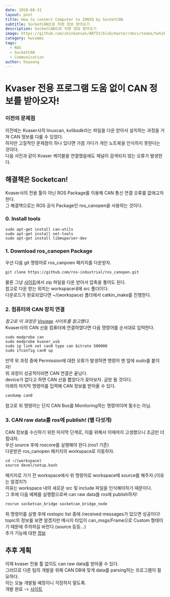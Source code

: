 ```yaml
---
date: 2020-08-31
layout: post
title: How to connect Computer to IONIQ by SocketCAN
subtitle: SocketCAN으로 차량 정보 받아오기
description: SocketCAN으로 차량 정보 받아오기
image: https://github.com/shinkansan/ARTIV/blob/master/docs/teams/hw%26comms/media/CAN_construct.jpg
category: hwcomms
tags:
  - ROS
  - SocketCAN
  - Communication
author: hoyeong
---
```


# Kvaser 전용 프로그램 도움 없이 CAN 정보를 받아오자!

### 이전의 문제점
이전에는 Kvaser사의 linuxcan, kvlibsdk라는 파일을 다운 받아서 설치하는 과정을 거쳐 CAN 정보를 다룰 수 있었다.    
하지만 고질적인 문제점이 하나 있다면 가끔 가다가 개인 노트북을 인식하지 못한다는 것이다.    
다음 사진과 같이 Kvaser 케이블을 연결했음에도 채널이 검색되지 않는 오류가 발생한다.    

## 해결책은 Socketcan!
Kvaser사의 전용 툴이 아닌 ROS Package를 이용해 CAN 통신 연결 오류를 없애고자 한다.    
그 해결책으로는 ROS 공식 Package인 ros_canopen을 사용하는 것이다.     

### 0. Install tools
```
sudo apt-get install can-utils
sudo apt-get install net-tools
sudo apt-get install libmuparser-dev
```

### 1. Download ros_canopen Package
우선 다음 git 명령어로 ros_canpoen 패키지를 다운받자.    


```
git clone https://github.com/ros-industrial/ros_canopen.git
```    


물론 그냥 [사이트](https://github.com/ros-industrial/ros_canopen)에서 zip 파일을 다운 받아서 압축을 풀어도 된다.     
참고로 다운 받는 위치는 workspace내에 src 폴더이다.    
다운로드가 완료되었다면 ~/(workspace) 폴더에서 catkin_make를 진행한다.    

### 2. 컴퓨터와 CAN 장치 연결
*참고로 이 과정은 [Voyage](https://news.voyage.auto/an-introduction-to-the-can-bus-how-to-programmatically-control-a-car-f1b18be4f377) 사이트를 참고했다.*    
Kvaser사의 CAN 선을 컴퓨터에 연결하였다면 다음 명령어를 순서대로 입력한다.    


```
sudo modprobe can    
sudo modprobe kvaser_usb    
sudo ip link set can0 type can bitrate 500000    
sudo ifconfig can0 up
```    


만약 위 과정 중에 Permission에 대한 오류가 발생하면 명령어 맨 앞에 sudo를 붙이자!    
위 과정이 성공적이라면 CAN 연결은 끝났다.    
device가 없다고 하면 CAN 선을 뽑았다가 꽂아보자. 금방 될 것이다.    
아래의 마지막 명령어를 입력해 CAN 정보를 받아올 수 있다.    


```
candump can0
```    


참고로 위 명령어는 단지 CAN Bus를 Monitoring하는 명령어이며 필수는 아님.    

### 3. CAN raw data를 ros에 publish! (별 다섯개)
CAN 정보를 수신하기 위한 마지막 단계로, 이를 위해서 이때까지 고생했으니 조금만 더 힘내자.    
우선 source 후에 roscore를 실행해야 한다.(ros1 기준)    
다운받은 ros_canopen 패키지의 workspace로 이동하자.    


```
cd ~/(workspace)    
source devel/setup.bash
```    


패키지로 가기 전 workspace에서 위 명령어로 workspace에 source를 해주자.(이유는 알겠지?)    
이유는 workspace 내의 새로운 src 및 include 파일을 인식해야하기 때문이다.    
그 후에 다음 예제를 실행함으로써 can raw data를 ros에 publish하자!    


```
rosrun socketcan_bridge socketcan_bridge_node
```    


위 명령어를 실행 후에 rostopic list 중에 /received messages가 있으면 성공이다!    
topic의 정보를 보면 알겠지만 메시지 타입이 can_msgs/Frame으로 Custom 형태이기 때문에 주의하길 바란다.(source 등등...)    
추가 기능에 대한 [정보](http://wiki.ros.org/socketcan_bridge)

## 추후 계획
이제 kvaser 전용 툴 없이도 can raw data를 받아올 수 있다.    
그러므로 다른 팀의 개발을 위해 CAN DB에 맞게 data를 parsing하는 프로그램이 필요하다.    
이는 오늘 개발될 예정이니 걱정하지 말도록.    
개발 완료 -> [사이트](https://github.com/shinkansan/ARTIV/blob/master/Comms/Ioniq/artiv_can/readme.md)

